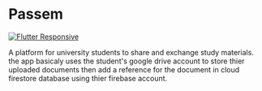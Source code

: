 # Passem
[![Flutter Responsive](https://img.shields.io/badge/flutter-responsive-brightgreen.svg?style=flat-square)](https://github.com/Codelessly/ResponsiveFramework)

  A platform for university students to share and exchange study materials.
  the app basicaly uses the student's google drive account to store thier uploaded documents then add a reference for the document in cloud firestore database using thier firebase account.
